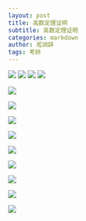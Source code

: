 ```yaml
---
layout: post
title: 高数定理证明
subtitle: 高数定理证明
categories: markdown
author: 淞涧辞
tags: 考研
---
```


![](/assets/folder/def1.png)
![](/assets/folder/def2.png)
![](/assets/folder/def3.png)
![](/assets/folder/def4.png)

![](/assets/folder/def5.png)

![](/assets/folder/def6.png)

![](/assets/folder/def7.png)

![](/assets/folder/def8.png)

![](/assets/folder/def9.png)

![](/assets/folder/def10.png)

![](/assets/folder/def11.png)

![](/assets/folder/def12.png)

![](/assets/folder/def13.png)